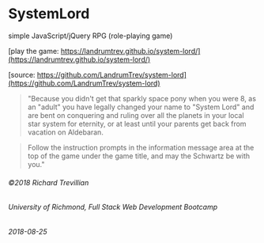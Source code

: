 # SystemLord
simple JavaScript/jQuery RPG (role-playing game)

[play the game: https://landrumtrev.github.io/system-lord/](https://landrumtrev.github.io/system-lord/)

[source: https://github.com/LandrumTrev/system-lord](https://github.com/LandrumTrev/system-lord)

> "Because you didn't get that sparkly space pony when you were 8, as an "adult" you have legally changed your name to "System Lord" and are bent on conquering and ruling over all the planets in your local star system for eternity, or at least until your parents get back from vacation on Aldebaran. 

>Follow the instruction prompts in the information message area at the top of the game under the game title, and may the Schwartz be with you."

###### ©2018 Richard Trevillian
###### University of Richmond, Full Stack Web Development Bootcamp
###### 2018-08-25
